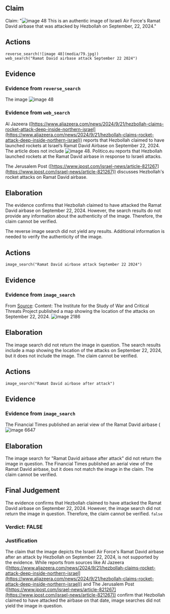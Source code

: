 ## Claim
Claim: "![image 48](media/79.jpg) This is an authentic image of Israeli Air Force's Ramat David airbase that was attacked by Hezbollah on September, 22, 2024."

## Actions
```
reverse_search(![image 48](media/79.jpg))
web_search("Ramat David airbase attack September 22 2024")
```

## Evidence
### Evidence from `reverse_search`
The image ![image 48](media/79.jpg)

### Evidence from `web_search`
Al Jazeera ([https://www.aljazeera.com/news/2024/9/21/hezbollah-claims-rocket-attack-deep-inside-northern-israel](https://www.aljazeera.com/news/2024/9/21/hezbollah-claims-rocket-attack-deep-inside-northern-israel)) reports that Hezbollah claimed to have launched rockets at Israel’s Ramat David Airbase on September 22, 2024. The article does not include ![image 48](media/79.jpg). Politico.eu reports that Hezbollah launched rockets at the Ramat David airbase in response to Israeli attacks.

The Jerusalem Post ([https://www.jpost.com/israel-news/article-821267](https://www.jpost.com/israel-news/article-821267)) discusses Hezbollah's rocket attacks on Ramat David airbase.


## Elaboration
The evidence confirms that Hezbollah claimed to have attacked the Ramat David airbase on September 22, 2024. However, the search results do not provide any information about the authenticity of the image. Therefore, the claim cannot be verified.

The reverse image search did not yield any results. Additional information is needed to verify the authenticity of the image.


## Actions
```
image_search("Ramat David airbase attack September 22 2024")
```

## Evidence
### Evidence from `image_search`
From [Source](https://www.understandingwar.org/backgrounder/iran-update-september-22-2024): 
Content: The Institute for the Study of War and Critical Threats Project published a map showing the location of the attacks on September 22, 2024. ![image 2186](media/2025-07-20_11-03-1753009403-449690.jpg)


## Elaboration
The image search did not return the image in question. The search results include a map showing the location of the attacks on September 22, 2024, but it does not include the image. The claim cannot be verified.


## Actions
```
image_search("Ramat David airbase after attack")
```

## Evidence
### Evidence from `image_search`
The Financial Times published an aerial view of the Ramat David airbase (![image 6647](media/2025-08-29_20-02-1756497744-259640.jpg)

## Elaboration
The image search for "Ramat David airbase after attack" did not return the image in question. The Financial Times published an aerial view of the Ramat David airbase, but it does not match the image in the claim. The claim cannot be verified.


## Final Judgement
The evidence confirms that Hezbollah claimed to have attacked the Ramat David airbase on September 22, 2024. However, the image search did not return the image in question. Therefore, the claim cannot be verified. `false`

### Verdict: FALSE

### Justification
The claim that the image depicts the Israeli Air Force's Ramat David airbase after an attack by Hezbollah on September 22, 2024, is not supported by the evidence. While reports from sources like Al Jazeera ([https://www.aljazeera.com/news/2024/9/21/hezbollah-claims-rocket-attack-deep-inside-northern-israel](https://www.aljazeera.com/news/2024/9/21/hezbollah-claims-rocket-attack-deep-inside-northern-israel)) and The Jerusalem Post ([https://www.jpost.com/israel-news/article-821267](https://www.jpost.com/israel-news/article-821267)) confirm that Hezbollah claimed to have attacked the airbase on that date, image searches did not yield the image in question.
